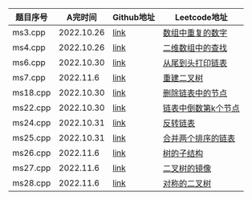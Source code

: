 | 题目序号 | A完时间 | Github地址 | Leetcode地址|
| --- | --- | --- | --- |
| ms3.cpp | 2022.10.26 | [link](https://github.com/zheda-libin/libsword/blob/master/ms3.cpp) | [数组中重复的数字](https://leetcode.cn/problems/shu-zu-zhong-zhong-fu-de-shu-zi-lcof/) |
| ms4.cpp | 2022.10.26 | [link](https://github.com/zheda-libin/libsword/blob/master/ms4.cpp) | [二维数组中的查找](https://leetcode.cn/problems/er-wei-shu-zu-zhong-de-cha-zhao-lcof/) |
| ms6.cpp | 2022.10.30 | [link](https://github.com/zheda-libin/libsword/blob/master/ms6.cpp) | [从尾到头打印链表](https://leetcode.cn/problems/cong-wei-dao-tou-da-yin-lian-biao-lcof/) |
| ms7.cpp | 2022.11.6 | [link](https://github.com/zheda-libin/libsword/blob/master/ms7.cpp) | [重建二叉树](https://leetcode.cn/problems/zhong-jian-er-cha-shu-lcof/) |
| ms18.cpp | 2022.10.30 | [link](https://github.com/zheda-libin/libsword/blob/master/ms18.cpp) | [删除链表中的节点](https://leetcode.cn/problems/shan-chu-lian-biao-de-jie-dian-lcof/) |
| ms22.cpp | 2022.10.30 | [link](https://github.com/zheda-libin/libsword/blob/master/ms22.cpp) | [链表中倒数第k个节点](https://leetcode.cn/problems/lian-biao-zhong-dao-shu-di-kge-jie-dian-lcof/) |
| ms24.cpp | 2022.10.31 | [link](https://github.com/zheda-libin/libsword/blob/master/ms24.cpp) | [反转链表](https://leetcode.cn/problems/fan-zhuan-lian-biao-lcof/) |
| ms25.cpp | 2022.10.31 | [link](https://github.com/zheda-libin/libsword/blob/master/ms25.cpp) | [合并两个排序的链表](https://leetcode.cn/problems/he-bing-liang-ge-pai-xu-de-lian-biao-lcof/) |
| ms26.cpp | 2022.11.6 | [link](https://github.com/zheda-libin/libsword/blob/master/ms26.cpp) | [树的子结构](https://leetcode.cn/problems/shu-de-zi-jie-gou-lcof/) |
| ms27.cpp | 2022.11.6 | [link](https://github.com/zheda-libin/libsword/blob/master/ms27.cpp) | [二叉树的镜像](https://leetcode.cn/problems/er-cha-shu-de-jing-xiang-lcof/) |
| ms28.cpp | 2022.11.6 | [link](https://github.com/zheda-libin/libsword/blob/master/ms28.cpp) | [对称的二叉树](https://leetcode.cn/problems/dui-cheng-de-er-cha-shu-lcof/) |
